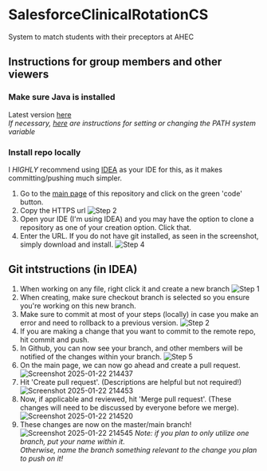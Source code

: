 # SalesforceClinicalRotationCS
System to match students with their preceptors at AHEC

## Instructions for group members and other viewers
### Make sure Java is installed
Latest version [here](https://www.oracle.com/java/technologies/downloads/#jdk23-linux)
<br>*If necessary, [here](https://www.java.com/en/download/help/path.html) are instructions for setting or changing the PATH system variable*

### Install repo locally
I *HIGHLY* recommend using [IDEA](https://www.jetbrains.com/idea/download/?section=windows) as your IDE for this, as it makes committing/pushing much simpler.
1. Go to the [main page](https://github.com/tayylorwillis/SalesforceClinicalRotationCS) of this repository and click on the green 'code' button.
2. Copy the HTTPS url
![Step 2](https://github.com/user-attachments/assets/c1bf3bc4-84a3-4f2d-9f87-9a6f8eb2989f)
3. Open your IDE (I'm using IDEA) and you may have the option to clone a repository as one of your creation option. Click that.
4. Enter the URL. If you do not have git installed, as seen in the screenshot, simply download and install.
![Step 4](https://github.com/user-attachments/assets/f194ad44-b1ba-424a-87cf-9727e2ecfe63)

## Git intstructions (in IDEA)
1. When working on any file, right click it and create a new branch
![Step 1](https://github.com/user-attachments/assets/da96f87e-fa9c-43ac-bb94-3dad49dd2bd7)
2. When creating, make sure checkout branch is selected so you ensure you're working on this new branch.
3. Make sure to commit at most of your steps (locally) in case you make an error and need to rollback to a previous version.
![Step 2](https://github.com/user-attachments/assets/15efbc39-c105-43c3-bc43-97be3bf35c23)
4. If you are making a change that you want to commit to the remote repo, hit commit and push.
5. In Github, you can now see your branch, and other members will be notified of the changes within your branch.
![Step 5](https://github.com/user-attachments/assets/7b9ee3e8-0dab-4103-9e81-c87dbb296b03)
6. On the main page, we can now go ahead and create a pull request.
![Screenshot 2025-01-22 214437](https://github.com/user-attachments/assets/294aec6f-f425-4399-8200-9e60630fe88b)
7. Hit 'Create pull request'. (Descriptions are helpful but not required!)
![Screenshot 2025-01-22 214453](https://github.com/user-attachments/assets/fd6785fc-25fa-47b0-b99e-f078a439bc2f)
8. Now, if applicable and reviewed, hit 'Merge pull request'. (These changes will need to be discussed by everyone before we merge).
![Screenshot 2025-01-22 214520](https://github.com/user-attachments/assets/cf7eb694-c4dd-4848-9339-9e323685c9f1)
10. These changes are now on the master/main branch!
![Screenshot 2025-01-22 214545](https://github.com/user-attachments/assets/bbced4e9-d002-4071-815e-9c1d8a7878c1)
*Note: if you plan to only utilize one branch, put your name within it.
<br>Otherwise, name the branch something relevant to the change you plan to push on it!*
